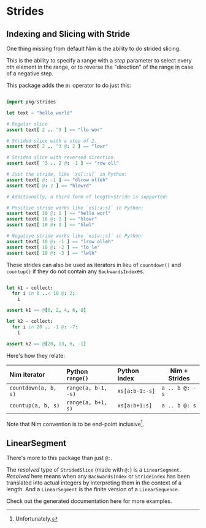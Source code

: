 
# Strides

## Indexing and Slicing with Stride

One thing missing from default Nim is the ability to do strided slicing.

This is the ability to specify a range with a _step_ parameter to select every
*n*th element in the range, or to reverse the "direction" of the range in case
of a negative step.

This package adds the `@:` operator to do just this:

``` nim

import pkg/strides

let text = "hello world"

# Regular slice
assert text[ 2 .. ^3 ] == "llo wor"

# Strided slice with a step of 2.
assert text[ 2 .. ^3 @: 2 ] == "lowr"

# Strided slice with reversed direction.
assert text[ ^3 .. 2 @: -1 ] == "row oll"

# Just the stride, like `xs[::s]` in Python:
assert text[ @: -1 ] == "dlrow olleh"
assert text[ @: 2 ] == "hlowrd"

# Additionally, a third form of length+stride is supported:

# Positive stride works like `xs[:a:s]` in Python:
assert text[ 10 @: 1 ] == "hello worl"
assert text[ 10 @: 2 ] == "hlowr"
assert text[ 10 @: 3 ] == "hlwl"

# Negative stride works like `xs[a::s]` in Python:
assert text[ 10 @: -1 ] == "lrow olleh"
assert text[ 10 @: -2 ] == "lo le"
assert text[ 10 @: -3 ] == "lwlh"
```

These strides can also be used as iterators in lieu of `countdown()` and `countup()` if
they do not contain any `BackwardsIndex`es.

``` nim

let k1 = collect:
  for i in 0 ..< 10 @: 2:
    i

assert k1 == @[0, 2, 4, 6, 8]

let k2 = collect:
  for i in 20 .. -1 @: -7:
    i

assert k2 == @[20, 13, 6, -1]
```

Here's how they relate:

| Nim iterator         | Python `range()`    | Python index   | Nim + Strides  |
|:---------------------|:--------------------|:---------------|----------------|
| `countdown(a, b, s)` | `range(a, b-1, -s)` | `xs[a:b-1:-s]` | `a .. b @: -s` |
| `countup(a, b, s)`   | `range(a, b+1, s)`  | `xs[a:b+1:s]`  | `a .. b @: s`  |

Note that Nim convention is to be end-point inclusive[^1].

[^1]: Unfortunately.


## LinearSegment

There's more to this package than just `@:`.

The _resolved_ type of `StridedSlice` (made with `@:`) is a `LinearSegment`.
_Resolved_ here means when any `BackwardsIndex` or `StrideIndex` has been
translated into actual integers by interpreting them in the context of a length. And a `LinearSegment` is the finite version of a `LinearSequence`.

Check out the generated documentation here for more examples.

